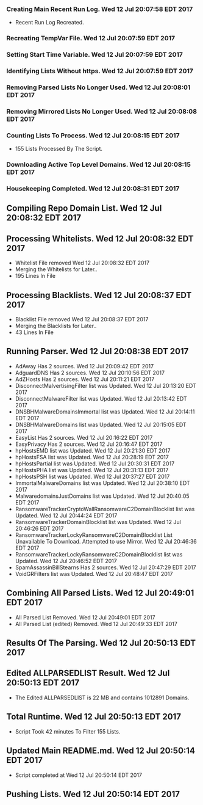 ### Creating Main Recent Run Log. Wed 12 Jul 20:07:58 EDT 2017
* Recent Run Log Recreated.

### Recreating TempVar File. Wed 12 Jul 20:07:59 EDT 2017

### Setting Start Time Variable. Wed 12 Jul 20:07:59 EDT 2017

### Identifying Lists Without https. Wed 12 Jul 20:07:59 EDT 2017

### Removing Parsed Lists No Longer Used. Wed 12 Jul 20:08:01 EDT 2017

### Removing Mirrored Lists No Longer Used. Wed 12 Jul 20:08:08 EDT 2017

### Counting Lists To Process. Wed 12 Jul 20:08:15 EDT 2017
* 155 Lists Processed By The Script. 

### Downloading Active Top Level Domains. Wed 12 Jul 20:08:15 EDT 2017

### Housekeeping Completed. Wed 12 Jul 20:08:31 EDT 2017


## Compiling Repo Domain List. Wed 12 Jul 20:08:32 EDT 2017
## Processing Whitelists. Wed 12 Jul 20:08:32 EDT 2017
* Whitelist File removed Wed 12 Jul 20:08:32 EDT 2017
* Merging the Whitelists for Later..
* 195 Lines In File

## Processing Blacklists. Wed 12 Jul 20:08:37 EDT 2017
* Blacklist File removed Wed 12 Jul 20:08:37 EDT 2017
* Merging the Blacklists for Later..
* 43 Lines In File


## Running Parser. Wed 12 Jul 20:08:38 EDT 2017
* AdAway Has 2 sources. Wed 12 Jul 20:09:42 EDT 2017
* AdguardDNS Has 2 sources. Wed 12 Jul 20:10:56 EDT 2017
* AdZHosts Has 2 sources. Wed 12 Jul 20:11:21 EDT 2017
* DisconnectMalvertisingFilter list was Updated. Wed 12 Jul 20:13:20 EDT 2017
* DisconnectMalwareFilter list was Updated. Wed 12 Jul 20:13:42 EDT 2017
* DNSBHMalwareDomainsImmortal list was Updated. Wed 12 Jul 20:14:11 EDT 2017
* DNSBHMalwareDomains list was Updated. Wed 12 Jul 20:15:05 EDT 2017
* EasyList Has 2 sources. Wed 12 Jul 20:16:22 EDT 2017
* EasyPrivacy Has 2 sources. Wed 12 Jul 20:16:47 EDT 2017
* hpHostsEMD list was Updated. Wed 12 Jul 20:21:30 EDT 2017
* hpHostsFSA list was Updated. Wed 12 Jul 20:28:19 EDT 2017
* hpHostsPartial list was Updated. Wed 12 Jul 20:30:31 EDT 2017
* hpHostsPHA list was Updated. Wed 12 Jul 20:31:13 EDT 2017
* hpHostsPSH list was Updated. Wed 12 Jul 20:37:27 EDT 2017
* ImmortalMalwareDomains list was Updated. Wed 12 Jul 20:38:10 EDT 2017
* MalwaredomainsJustDomains list was Updated. Wed 12 Jul 20:40:05 EDT 2017
* RansomwareTrackerCryptoWallRansomwareC2DomainBlocklist list was Updated. Wed 12 Jul 20:44:24 EDT 2017
* RansomwareTrackerDomainBlocklist list was Updated. Wed 12 Jul 20:46:26 EDT 2017
* RansomwareTrackerLockyRansomwareC2DomainBlocklist List Unavailable To Download. Attempted to use Mirror. Wed 12 Jul 20:46:36 EDT 2017
* RansomwareTrackerLockyRansomwareC2DomainBlocklist list was Updated. Wed 12 Jul 20:46:52 EDT 2017
* SpamAssassinBillStearns Has 2 sources. Wed 12 Jul 20:47:29 EDT 2017
* VoidGRFilters list was Updated. Wed 12 Jul 20:48:47 EDT 2017

## Combining All Parsed Lists. Wed 12 Jul 20:49:01 EDT 2017
* All Parsed List Removed. Wed 12 Jul 20:49:01 EDT 2017
* All Parsed List (edited) Removed. Wed 12 Jul 20:49:33 EDT 2017

## Results Of The Parsing. Wed 12 Jul 20:50:13 EDT 2017
## Edited ALLPARSEDLIST Result. Wed 12 Jul 20:50:13 EDT 2017
* The Edited ALLPARSEDLIST is 22 MB and contains 	1012891 Domains.

## Total Runtime. Wed 12 Jul 20:50:13 EDT 2017
* Script Took 42 minutes To Filter 155 Lists.

## Updated Main README.md. Wed 12 Jul 20:50:14 EDT 2017

* Script completed at Wed 12 Jul 20:50:14 EDT 2017

## Pushing Lists. Wed 12 Jul 20:50:14 EDT 2017
